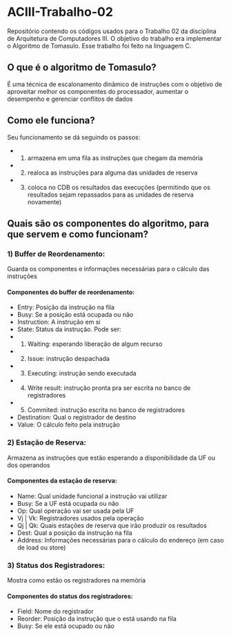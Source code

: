 # ACIII-Trabalho-02
Repositório contendo os códigos usados para o Trabalho 02 da disciplina de Arquitetura de Computadores III. O objetivo do trabalho era implementar o Algoritmo de Tomasulo. Esse trabalho foi feito na linguagem C. 

## O que é o algoritmo de Tomasulo?
É uma técnica de escalonamento dinâmico de instruções com o objetivo de aproveitar melhor os componentes do processador, aumentar o desempenho e gerenciar conflitos de dados
## Como ele funciona?
Seu funcionamento se dá seguindo os passos:
- 1. armazena em uma fila as instruções que chegam da memória
- 2. realoca as instruções para alguma das unidades de reserva
- 3. coloca no CDB os resultados das execuções (permitindo que os resultados sejam repassados para as unidades de reserva novamente)
## Quais são os componentes do algoritmo, para que servem e como funcionam?
### 1) Buffer de Reordenamento: 
Guarda os componentes e informações necessárias para o cálculo das instruções
#### Componentes do buffer de reordenamento:
- Entry: Posição da instrução na fila
- Busy: Se a posição está ocupada ou não
- Instruction: A instrução em si
- State: Status da instrução. Pode ser:
- 1. Waiting: esperando liberação de algum recurso
- 2. Issue: instrução despachada
- 3. Executing: instrução sendo executada
- 4. Write result: instrução pronta pra ser escrita no banco de registradores
- 5. Commited: instrução escrita no banco de registradores
- Destination: Qual o registrador de destino
- Value: O cálculo feito pela instrução

### 2) Estação de Reserva:
Armazena as instruções que estão esperando a disponibilidade da UF ou dos operandos
#### Componentes da estação de reserva:
- Name: Qual unidade funcional a instrução vai utilizar
- Busy: Se a UF está ocupada ou não
- Op: Qual operação vai ser usada pela UF
- Vj | Vk: Registradores usados pela operação
- Qj | Qk: Quais estações de reserva que irão produzir os resultados
- Dest: Qual a posição da instrução na fila
- Address: Informações necessárias para o cálculo do endereço (em caso de load ou store)

### 3) Status dos Registradores: 
Mostra como estão os registradores na memória
#### Componentes do status dos registradores: 
- Field: Nome do registrador
- Reorder: Posição da instrução que o está usando na fila
- Busy: Se ele está ocupado ou não
